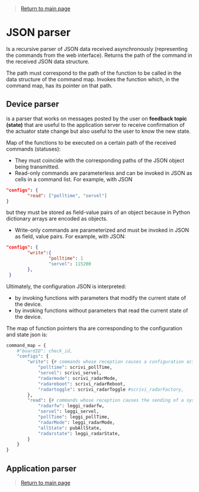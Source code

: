 
> [Return to main page](README.md)

# **JSON parser**

Is a recursive parser of JSON data received asynchronously (representing the commands from the web interface). Returns the path of the command in the received JSON data structure. 

The path must correspond to the path of the function to be called in the data structure of the command map. Invokes the function which, in the command map, has its pointer on that path.

## **Device parser**

is a parser that works on messages posted by the user on **feedback topic (state)** that are useful to the application server to receive confirmation of the actuator state change but also useful to the user to know the new state.

Map of the functions to be executed on a certain path of the received commands (statuses):
- They must coincide with the corresponding paths of the JSON object being transmitted.
- Read-only commands are parameterless and can be invoked in JSON as cells in a command list. For example, with JSON
```Json
"configs": {
        "read": ["polltime", "servel"]
}
```
but they must be stored as field-value pairs of an object because in Python dictionary arrays are encoded as objects.
- Write-only commands are parameterized and must be invoked in JSON as field, value pairs. For example, with JSON:

```Json
"configs": {
        "write":{
                "polltime": 1
                "servel": 115200
        },
 }
```

Ultimately, the configuration JSON is interpreted:
- by invoking functions with parameters that modify the current state of the device.
- by invoking functions without parameters that read the current state of the device.
  
The map of function pointers tha are corresponding to the configuration and state json is:

``` Python
command_map = {
    #"boardID": check_id,
    "configs": {
        "write": {# commands whose reception causes a configuration action on the system
            "polltime": scrivi_pollTime,
            "servel": scrivi_servel,
            "radarmode": scrivi_radarMode,
            "radareboot": scrivi_radarReboot,
            "radartoggle": scrivi_radarToggle #scrivi_radarFactory,
        },
        "read": {# commands whose reception causes the sending of a system status
            "radarfw": leggi_radarfw,
            "servel": leggi_servel,
            "pollTime": leggi_pollTime,
            "radarMode": leggi_radarMode,
            "allState": pubAllState,
            "radarstate": leggi_radarState,
        }
    }
}
```
## **Application parser**



> [Return to main page](README.md)
